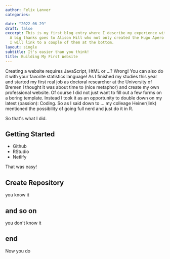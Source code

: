 ```yaml
---
author: Felix Lanver
categories: 

date: "2022-06-29"
draft: false
excerpt: This is my first blog entry where I describe my experience with creating my own website using RStudio, blogdown, Hugo and Netlify.
  A big thanks goes to Alison Hill who not only created the Hugo Apero scheme but also made a bunch of tutorials on all kinds of platforms. 
  I will link to a couple of them at the bottom.
layout: single
subtitle: It's easier than you think!
title: Building My First Website
---
```


Creating a website requires JavaScript, HtML or ...? Wrong! You can also do it with your favorite statistics language!
As I finished my studies this year and started my first real job as doctoral researcher at the University of Bremen I thought it was about time to (nice metaphor) and create my own professional website.
Of course I did not just want to fill out a few forms on a boring template. Instead I took it as an opportunity to double down on my latest (passion): Coding.
So as I said down to ... my colleage Heiner(link) mentioned the possibility of going full nerd and just do it in R. 

So that's what I did.

## Getting Started

- Github
- RStudio
- Netlify

That was easy!

## Create Repository

you know it


## and so on

you don't know it

## end

Now you do
